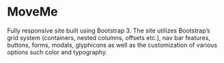 MoveMe
======

Fully responsive site built using Bootstrap 3. The site utilizes Bootstrap’s grid system (containers, nested columns, offsets etc.), nav bar features, buttons, forms, modals, glyphicons as well as the customization of various options such color and typography.
